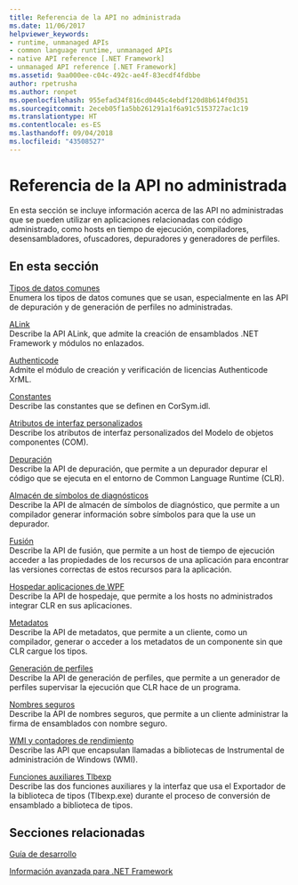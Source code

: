 ```yaml
---
title: Referencia de la API no administrada
ms.date: 11/06/2017
helpviewer_keywords:
- runtime, unmanaged APIs
- common language runtime, unmanaged APIs
- native API reference [.NET Framework]
- unmanaged API reference [.NET Framework]
ms.assetid: 9aa000ee-c04c-492c-ae4f-83ecdf4fdbbe
author: rpetrusha
ms.author: ronpet
ms.openlocfilehash: 955efad34f816cd0445c4ebdf120d8b614f0d351
ms.sourcegitcommit: 2eceb05f1a5bb261291a1f6a91c5153727ac1c19
ms.translationtype: HT
ms.contentlocale: es-ES
ms.lasthandoff: 09/04/2018
ms.locfileid: "43508527"
---
```

# <a name="unmanaged-api-reference"></a>Referencia de la API no administrada
En esta sección se incluye información acerca de las API no administradas que se pueden utilizar en aplicaciones relacionadas con código administrado, como hosts en tiempo de ejecución, compiladores, desensambladores, ofuscadores, depuradores y generadores de perfiles.  
  
## <a name="in-this-section"></a>En esta sección  
 [Tipos de datos comunes](../../../docs/framework/unmanaged-api/common-data-types-unmanaged-api-reference.md)  
 Enumera los tipos de datos comunes que se usan, especialmente en las API de depuración y de generación de perfiles no administradas.  
  
 [ALink](../../../docs/framework/unmanaged-api/alink/index.md)  
 Describe la API ALink, que admite la creación de ensamblados .NET Framework y módulos no enlazados.  
  
 [Authenticode](../../../docs/framework/unmanaged-api/authenticode/index.md)  
 Admite el módulo de creación y verificación de licencias Authenticode XrML.  
  
 [Constantes](../../../docs/framework/unmanaged-api/constants-unmanaged-api-reference.md)  
 Describe las constantes que se definen en CorSym.idl.  
  
 [Atributos de interfaz personalizados](https://msdn.microsoft.com/library/940952f9-46ad-4a1a-920f-118dc0bdcd9f)  
 Describe los atributos de interfaz personalizados del Modelo de objetos componentes (COM).  
  
 [Depuración](../../../docs/framework/unmanaged-api/debugging/index.md)  
 Describe la API de depuración, que permite a un depurador depurar el código que se ejecuta en el entorno de Common Language Runtime (CLR).  
  
 [Almacén de símbolos de diagnósticos](../../../docs/framework/unmanaged-api/diagnostics/index.md)  
 Describe la API de almacén de símbolos de diagnóstico, que permite a un compilador generar información sobre símbolos para que la use un depurador.  
  
 [Fusión](../../../docs/framework/unmanaged-api/fusion/index.md)  
 Describe la API de fusión, que permite a un host de tiempo de ejecución acceder a las propiedades de los recursos de una aplicación para encontrar las versiones correctas de estos recursos para la aplicación.  
  
 [Hospedar aplicaciones de WPF](../../../docs/framework/unmanaged-api/hosting/index.md)  
 Describe la API de hospedaje, que permite a los hosts no administrados integrar CLR en sus aplicaciones.  
  
 [Metadatos](../../../docs/framework/unmanaged-api/metadata/index.md)  
 Describe la API de metadatos, que permite a un cliente, como un compilador, generar o acceder a los metadatos de un componente sin que CLR cargue los tipos.  
  
 [Generación de perfiles](../../../docs/framework/unmanaged-api/profiling/index.md)  
 Describe la API de generación de perfiles, que permite a un generador de perfiles supervisar la ejecución que CLR hace de un programa.  
  
 [Nombres seguros](../../../docs/framework/unmanaged-api/strong-naming/index.md)  
 Describe la API de nombres seguros, que permite a un cliente administrar la firma de ensamblados con nombre seguro.  

 [WMI y contadores de rendimiento](wmi/index.md)  
 Describe las API que encapsulan llamadas a bibliotecas de Instrumental de administración de Windows (WMI).
  
 [Funciones auxiliares Tlbexp](../../../docs/framework/unmanaged-api/tlbexp/index.md)  
 Describe las dos funciones auxiliares y la interfaz que usa el Exportador de la biblioteca de tipos (Tlbexp.exe) durante el proceso de conversión de ensamblado a biblioteca de tipos.  
  
## <a name="related-sections"></a>Secciones relacionadas  
 [Guía de desarrollo](../../../docs/framework/development-guide.md)  
  
 [Información avanzada para .NET Framework](https://msdn.microsoft.com/library/faae8083-fecb-4514-b133-b0a5a32a7c3c)
